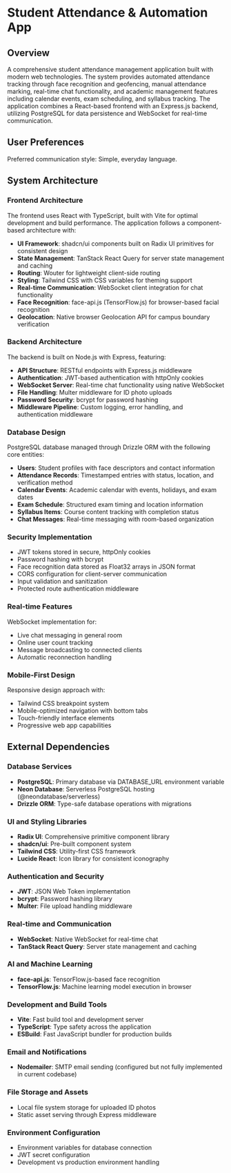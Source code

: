 # Student Attendance & Automation App

## Overview

A comprehensive student attendance management application built with modern web technologies. The system provides automated attendance tracking through face recognition and geofencing, manual attendance marking, real-time chat functionality, and academic management features including calendar events, exam scheduling, and syllabus tracking. The application combines a React-based frontend with an Express.js backend, utilizing PostgreSQL for data persistence and WebSocket for real-time communication.

## User Preferences

Preferred communication style: Simple, everyday language.

## System Architecture

### Frontend Architecture
The frontend uses React with TypeScript, built with Vite for optimal development and build performance. The application follows a component-based architecture with:
- **UI Framework**: shadcn/ui components built on Radix UI primitives for consistent design
- **State Management**: TanStack React Query for server state management and caching
- **Routing**: Wouter for lightweight client-side routing
- **Styling**: Tailwind CSS with CSS variables for theming support
- **Real-time Communication**: WebSocket client integration for chat functionality
- **Face Recognition**: face-api.js (TensorFlow.js) for browser-based facial recognition
- **Geolocation**: Native browser Geolocation API for campus boundary verification

### Backend Architecture
The backend is built on Node.js with Express, featuring:
- **API Structure**: RESTful endpoints with Express.js middleware
- **Authentication**: JWT-based authentication with httpOnly cookies
- **WebSocket Server**: Real-time chat functionality using native WebSocket
- **File Handling**: Multer middleware for ID photo uploads
- **Password Security**: bcrypt for password hashing
- **Middleware Pipeline**: Custom logging, error handling, and authentication middleware

### Database Design
PostgreSQL database managed through Drizzle ORM with the following core entities:
- **Users**: Student profiles with face descriptors and contact information
- **Attendance Records**: Timestamped entries with status, location, and verification method
- **Calendar Events**: Academic calendar with events, holidays, and exam dates
- **Exam Schedule**: Structured exam timing and location information
- **Syllabus Items**: Course content tracking with completion status
- **Chat Messages**: Real-time messaging with room-based organization

### Security Implementation
- JWT tokens stored in secure, httpOnly cookies
- Password hashing with bcrypt
- Face recognition data stored as Float32 arrays in JSON format
- CORS configuration for client-server communication
- Input validation and sanitization
- Protected route authentication middleware

### Real-time Features
WebSocket implementation for:
- Live chat messaging in general room
- Online user count tracking
- Message broadcasting to connected clients
- Automatic reconnection handling

### Mobile-First Design
Responsive design approach with:
- Tailwind CSS breakpoint system
- Mobile-optimized navigation with bottom tabs
- Touch-friendly interface elements
- Progressive web app capabilities

## External Dependencies

### Database Services
- **PostgreSQL**: Primary database via DATABASE_URL environment variable
- **Neon Database**: Serverless PostgreSQL hosting (@neondatabase/serverless)
- **Drizzle ORM**: Type-safe database operations with migrations

### UI and Styling Libraries
- **Radix UI**: Comprehensive primitive component library
- **shadcn/ui**: Pre-built component system
- **Tailwind CSS**: Utility-first CSS framework
- **Lucide React**: Icon library for consistent iconography

### Authentication and Security
- **JWT**: JSON Web Token implementation
- **bcrypt**: Password hashing library
- **Multer**: File upload handling middleware

### Real-time and Communication
- **WebSocket**: Native WebSocket for real-time chat
- **TanStack React Query**: Server state management and caching

### AI and Machine Learning
- **face-api.js**: TensorFlow.js-based face recognition
- **TensorFlow.js**: Machine learning model execution in browser

### Development and Build Tools
- **Vite**: Fast build tool and development server
- **TypeScript**: Type safety across the application
- **ESBuild**: Fast JavaScript bundler for production builds

### Email and Notifications
- **Nodemailer**: SMTP email sending (configured but not fully implemented in current codebase)

### File Storage and Assets
- Local file system storage for uploaded ID photos
- Static asset serving through Express middleware

### Environment Configuration
- Environment variables for database connection
- JWT secret configuration
- Development vs production environment handling